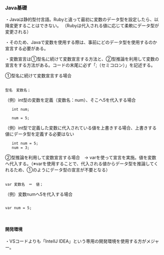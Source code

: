 ### Java基礎

・Javaは静的型付言語。Rubyと違って最初に変数のデータ型を設定したら、以降変更することはできない。
（Rubyは代入される値に応じて柔軟にデータ型が変更される）

・そのため、Javaで変数を使用する際は、事前にどのデータ型を使用するのか宣言する必要がある。

・変数宣言は①型名に続けて変数宣言する方法と、②型推論を利用して変数の宣言をする方法がある。コードの末尾に必ず「;（セミコロン）」を記述する。


①型名に続けて変数宣言する場合

```

型名　変数名；

```

（例）int型の変数を定義（変数名：num）、そこへ5を代入する場合

```
   int num;

   num = 5;
```

（例）int型で定義した変数に代入されている値を上書きする場合、上書きする値にデータ型を定義する必要はない

```
   int num = 5;
   num = 3;
```

②型推論を利用して変数宣言する場合　→ varを使って宣言を実施。値を変数へ代入する。（※varを使用することで、代入される値からデータ型を推論してくれるため、①のようにデータ型の宣言が不要となる）

```

var 変数名　＝　値；

```

（例）変数numへ5を代入する場合

```

var num = 5;

```
</br>

#### 開発環境

・VSコードよりも「InteIIJ IDEA」という専用の開発環境を使用する方がメジャー。
